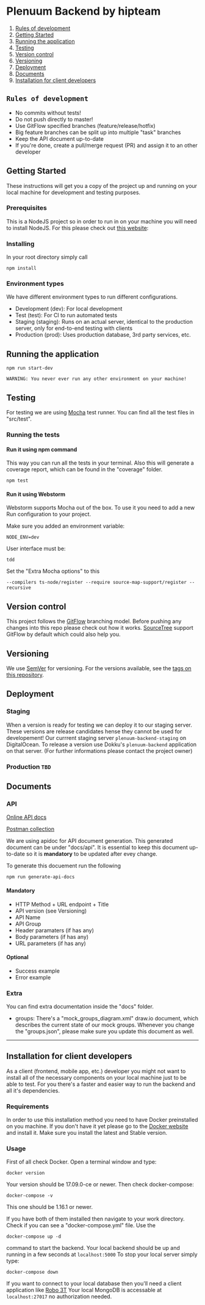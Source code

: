 # Plenuum Backend by hipteam

1. 	[Rules of development](#rules-of-development)
2. 	[Getting Started](#getting-started)
3. 	[Running the application](#running-the-application)
4. 	[Testing](#testing)
5. 	[Version control](#version-control)
6. 	[Versioning](#versioning)
7. 	[Deployment](#deployment)
8. 	[Documents](#documents)
9.  [Installation for client developers](#installation-for-client-developers)

## `Rules of development`

- No commits without tests!
- Do not push directly to master!
- Use GitFlow specified branches  (feature/release/hotfix)
- Big feature branches can be split up into multiple "task" branches
- Keep the API document up-to-date
- If you're done, create a pull/merge request (PR) and assign it to an other developer

## Getting Started
These instructions will get you a copy of the project up and running on your 
local machine for development and testing purposes.

### Prerequisites
This is a NodeJS project so in order to run in on your machine you will need to
install NodeJS. For this please check out [this website](https://docs.npmjs.com/getting-started/installing-node):

### Installing
In your root directory simply call
```
npm install
```

### Environment types
We have different environment types to run different configurations.

- Development (dev): 	For local development
- Test (test): 			For CI to run automated tests
- Staging (staging): 	Runs on an actual server, identical to the production server, only for end-to-end testing with clients
- Production (prod): 	Uses production database, 3rd party services, etc.


## Running the application

```
npm run start-dev
```

`WARNING: You never ever run any other environment on your machine!`

## Testing

For testing we are using [Mocha](https://mochajs.org/) test runner. You can find all the test files in "src/test".

### Running the tests

#### Run it using npm command

This way you can run all the tests in your terminal. Also this will generate a coverage report, which can be found in the "coverage" folder.

```
npm test
```

#### Run it using Webstorm

Webstorm supports Mocha out of the box. To use it you need to add a new Run configuration to your project.

Make sure you added an environment variable: 
```
NODE_ENV=dev
```

User interface must be:
```
tdd
```

Set the "Extra Mocha options" to this
```
--compilers ts-node/register --require source-map-support/register --recursive
```

## Version control
This project follows the [GitFlow](https://datasift.github.io/gitflow/IntroducingGitFlow.html) branching model. Before pushing any changes into this repo please check out how it works. [SourceTree](https://medium.com/@budioktaviyans/how-to-make-a-git-flow-using-sourcetree-20ab77fe6813) support GitFlow by default which could also help you.

## Versioning
We use [SemVer](http://semver.org/) for versioning. For the versions available, 
see the [tags on this repository](https://gitlab.com/hipteam/project/plenuum/plenuum-backend-v2/tags). 

## Deployment

### Staging
When a version is ready for testing we can deploy it to our staging server. These versions are release candidates hense they cannot be used for developement!
Our currrent staging server `plenuum-backend-staging` on DigitalOcean. To release a version use Dokku's `plenuum-backend` application on that server. (For further informations please contact the project owner)

### Production `TBD`

## Documents

### API

[Online API docs](https://api.staging.plenuum.com/docs/api)

[Postman collection](https://api.staging.plenuum.com/docs/postman)

We are using apidoc for API document generation. This generated document can be under "docs/api".
It is essential to keep this document up-to-date so it is **mandatory** to be updated after evey change.

To generate this docuement run the following

```
npm run generate-api-docs
```

#### Mandatory
- HTTP Method + URL endpoint + Title
- API version (see Versioning)
- API Name
- API Group
- Header paramaters (if has any)
- Body parameters (if has any)
- URL parameters (if has any)

#### Optional
- Success example
- Error example

### Extra

You can find extra documentation inside the "docs" folder.

- groups: There's a "mock_groups_diagram.xml" draw.io document, which describes the current state of our mock groups.
Whenever you change the "groups.json", please make sure you update this document as well.

***

## Installation for client developers
As a client (frontend, mobile app, etc.) developer you might not want to install all of the necessary components
on your local machine just to be able to test. For you there's a faster and easier way to run the backend and all it's
dependencies.

### Requirements
In order to use this installation method you need to have Docker preinstalled on you machine.
If you don't have it yet please go to the [Docker website](https://docs.docker.com/engine/installation/) and install it.
Make sure you install the latest and Stable version.

### Usage
First of all check Docker. Open a terminal window and type:
```
docker version
```
Your version should be 17.09.0-ce or newer. Then check docker-compose:
```
docker-compose -v
```
This one should be 1.16.1 or newer.

If you have both of them installed then navigate to your work directory. Check if you can see a "docker-compose.yml" file.
Use the 
```
docker-compose up -d
``` 
command to start the backend.
Your local backend should be up and running in a few seconds at ```localhost:5000```
To stop your local server simply type: 
```
docker-compose down
```

If you want to connect to your local database then you'll need a client application like [Robo 3T](https://robomongo.org/)
Your local MongoDB is accessable at ```localhost:27017``` no authorization needed.